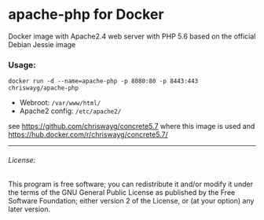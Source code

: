 # apache-php for Docker
Docker image with Apache2.4 web server with PHP 5.6 based on the official Debian Jessie image

### Usage:

```docker run -d --name=apache-php -p 8080:80 -p 8443:443 chriswayg/apache-php```

* Webroot: ```/var/www/html/```
* Apache2 config: ```/etc/apache2/```

see https://github.com/chriswayg/concrete5.7 where this image is used and https://hub.docker.com/r/chriswayg/concrete5.7/

---
###### License:
This program is free software; you can redistribute it and/or modify it under the terms of the GNU General Public License as published by the Free Software Foundation; either version 2 of the License, or (at your option) any later version.
